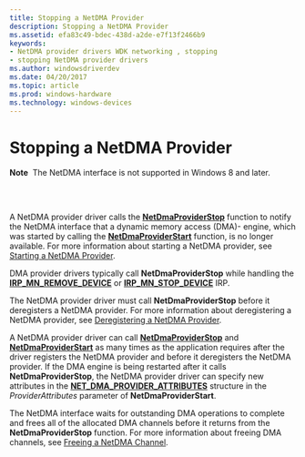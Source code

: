 ```yaml
---
title: Stopping a NetDMA Provider
description: Stopping a NetDMA Provider
ms.assetid: efa83c49-bdec-438d-a2de-e7f13f2466b9
keywords:
- NetDMA provider drivers WDK networking , stopping
- stopping NetDMA provider drivers
ms.author: windowsdriverdev
ms.date: 04/20/2017
ms.topic: article
ms.prod: windows-hardware
ms.technology: windows-devices
---
```


# Stopping a NetDMA Provider


**Note**  The NetDMA interface is not supported in Windows 8 and later.

 

## <a href="" id="ddk-stopping-a-netdma-provider-ng"></a>


A NetDMA provider driver calls the [**NetDmaProviderStop**](https://msdn.microsoft.com/library/windows/hardware/ff568335) function to notify the NetDMA interface that a dynamic memory access (DMA)- engine, which was started by calling the [**NetDmaProviderStart**](https://msdn.microsoft.com/library/windows/hardware/ff568334) function, is no longer available. For more information about starting a NetDMA provider, see [Starting a NetDMA Provider](starting-a-netdma-provider.md).

DMA provider drivers typically call **NetDmaProviderStop** while handling the [**IRP\_MN\_REMOVE\_DEVICE**](https://msdn.microsoft.com/library/windows/hardware/ff551738) or [**IRP\_MN\_STOP\_DEVICE**](https://msdn.microsoft.com/library/windows/hardware/ff551755) IRP.

The NetDMA provider driver must call **NetDmaProviderStop** before it deregisters a NetDMA provider. For more information about deregistering a NetDMA provider, see [Deregistering a NetDMA Provider](deregistering-a-netdma-provider.md).

A NetDMA provider driver can call [**NetDmaProviderStop**](https://msdn.microsoft.com/library/windows/hardware/ff568335) and [**NetDmaProviderStart**](https://msdn.microsoft.com/library/windows/hardware/ff568334) as many times as the application requires after the driver registers the NetDMA provider and before it deregisters the NetDMA provider. If the DMA engine is being restarted after it calls **NetDmaProviderStop**, the NetDMA provider driver can specify new attributes in the [**NET\_DMA\_PROVIDER\_ATTRIBUTES**](https://msdn.microsoft.com/library/windows/hardware/ff568737) structure in the *ProviderAttributes* parameter of **NetDmaProviderStart**.

The NetDMA interface waits for outstanding DMA operations to complete and frees all of the allocated DMA channels before it returns from the **NetDmaProviderStop** function. For more information about freeing DMA channels, see [Freeing a NetDMA Channel](freeing-a-netdma-channel.md).

 

 






